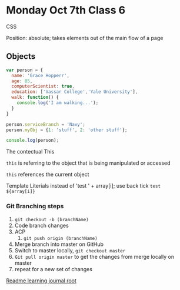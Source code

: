 # Monday Oct 7th Class 6

CSS

Position: absolute; takes elements out of the main flow of a page

## Objects
``` Javascript
var person = {
  name: 'Grace Hopperr',
  age: 85,
  computerScientist: true,
  education: ['Vassar College','Yale University'],
  walk: function() {
    console.log('I am walking...');
  }
}

person.serviceBranch = 'Navy';
person.myObj = {1: 'stuff', 2: 'other stuff'};

console.log(person);
```

The contectual This

`this` is referring to the object that is being manipulated or accessed

`this` references the current object

Template Literials
instead of 'test ' + array[i];
use back tick ``test ${array[i]}``

### Git Branching steps
1. `git checkout -b (branchName)`
2. Code branch changes
3. ACP
    1. `git push origin (branchName)`
4. Merge branch into master on GitHub
5. Switch to master locally, `git checkout master`
6. `Git pull origin master` to get the changes from merge locally on master
7. repeat for a new set of changes

[Readme learning journal root](README.md)